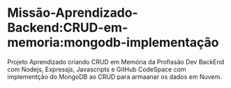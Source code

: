 # Missão-Aprendizado-Backend:CRUD-em-memoria:mongodb-implementação
Projeto Aprendizado criando CRUD em Memória da Profissão Dev BackEnd com Nodejs, Expressjs, Javascripts e GitHub CodeSpace com implementção do MongoDB ao CRUD para armaanar os dados em Nuvem.
